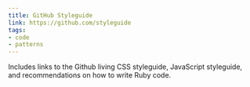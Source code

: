 ```yaml
---
title: GitHub Styleguide
link: https://github.com/styleguide
tags:
- code
- patterns
---
```


Includes links to the Github living CSS styleguide, JavaScript styleguide, and recommendations on how to write Ruby code.
